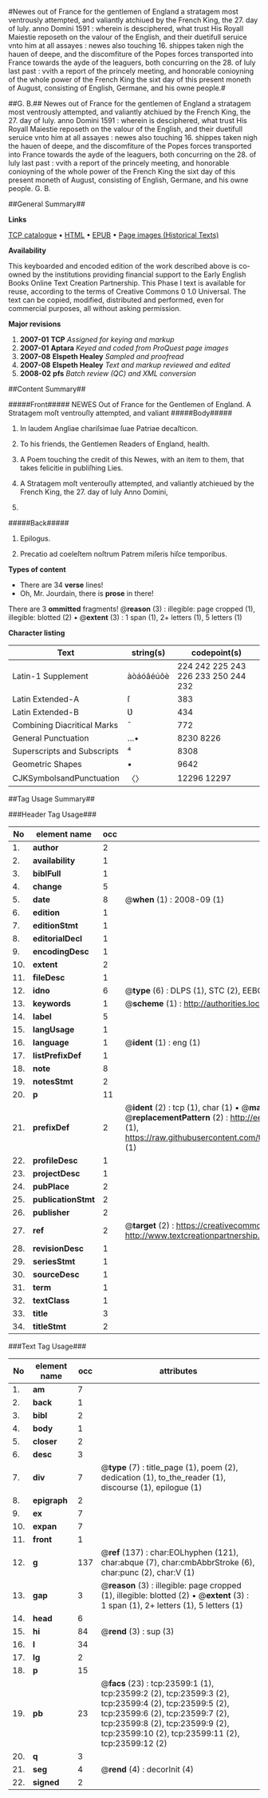 #Newes out of France for the gentlemen of England a stratagem most ventrously attempted, and valiantly atchiued by the French King, the 27. day of Iuly. anno Domini 1591 : wherein is desciphered, what trust His Royall Maiestie reposeth on the valour of the English, and their duetifull seruice vnto him at all assayes : newes also touching 16. shippes taken nigh the hauen of deepe, and the discomfiture of the Popes forces transported into France towards the ayde of the leaguers, both concurring on the 28. of Iuly last past : vvith a report of the princely meeting, and honorable conioyning of the whole power of the French King the sixt day of this present moneth of August, consisting of English, Germane, and his owne people.#

##G. B.##
Newes out of France for the gentlemen of England a stratagem most ventrously attempted, and valiantly atchiued by the French King, the 27. day of Iuly. anno Domini 1591 : wherein is desciphered, what trust His Royall Maiestie reposeth on the valour of the English, and their duetifull seruice vnto him at all assayes : newes also touching 16. shippes taken nigh the hauen of deepe, and the discomfiture of the Popes forces transported into France towards the ayde of the leaguers, both concurring on the 28. of Iuly last past : vvith a report of the princely meeting, and honorable conioyning of the whole power of the French King the sixt day of this present moneth of August, consisting of English, Germane, and his owne people.
G. B.

##General Summary##

**Links**

[TCP catalogue](http://www.ota.ox.ac.uk/tcp/)  • 
[HTML](http://tei.it.ox.ac.uk/tcp/Texts-HTML/free/A00/A00234.html)  • 
[EPUB](http://tei.it.ox.ac.uk/tcp/Texts-EPUB/free/A00/A00234.epub) • 
[Page images (Historical Texts)](https://data.historicaltexts.jisc.ac.uk/view?pubId=eebo-19999272e&pageId=eebo-19999272e-23599-1)

**Availability**

This keyboarded and encoded edition of the
	       work described above is co-owned by the institutions
	       providing financial support to the Early English Books
	       Online Text Creation Partnership. This Phase I text is
	       available for reuse, according to the terms of Creative
	       Commons 0 1.0 Universal. The text can be copied,
	       modified, distributed and performed, even for
	       commercial purposes, all without asking permission.

**Major revisions**

1. __2007-01__ __TCP__ *Assigned for keying and markup*
1. __2007-01__ __Aptara__ *Keyed and coded from ProQuest page images*
1. __2007-08__ __Elspeth Healey__ *Sampled and proofread*
1. __2007-08__ __Elspeth Healey__ *Text and markup reviewed and edited*
1. __2008-02__ __pfs__ *Batch review (QC) and XML conversion*

##Content Summary##

#####Front#####
NEWES
Out of France for the Gentlemen
of England.
A Stratagem moſt ventrouſly attempted, and valiant
#####Body#####

1. In laudem Angliae chariſsimae ſuae
Patriae decaſticon.

1. To his friends, the Gentlemen
Readers of England,
health.

1. A Poem touching the credit of
this Newes, with an item to them,
that takes felicitie in publiſhing
Lies.

1. A Stratagem moſt venterouſly
attempted, and valiantly atchieued
by the French King, the 27. day of
Iuly Anno Domini,
1591.

#####Back#####

1. Epilogus.

1. Precatio ad coeleſtem noſtrum
Patrem miſeris hiſce
temporibus.

**Types of content**

  * There are 34 **verse** lines!
  * Oh, Mr. Jourdain, there is **prose** in there!

There are 3 **ommitted** fragments! 
 @__reason__ (3) : illegible: page cropped (1), illegible: blotted (2)  •  @__extent__ (3) : 1 span (1), 2+ letters (1), 5 letters (1)

**Character listing**


|Text|string(s)|codepoint(s)|
|---|---|---|
|Latin-1 Supplement|àòáóâéúôè|224 242 225 243 226 233 250 244 232|
|Latin Extended-A|ſ|383|
|Latin Extended-B|Ʋ|434|
|Combining             Diacritical Marks|̄|772|
|General Punctuation|…•|8230 8226|
|Superscripts             and Subscripts|⁴|8308|
|Geometric Shapes|▪|9642|
|CJKSymbolsandPunctuation|〈〉|12296 12297|

##Tag Usage Summary##

###Header Tag Usage###

|No|element name|occ|attributes|
|---|---|---|---|
|1.|__author__|2||
|2.|__availability__|1||
|3.|__biblFull__|1||
|4.|__change__|5||
|5.|__date__|8| @__when__ (1) : 2008-09 (1)|
|6.|__edition__|1||
|7.|__editionStmt__|1||
|8.|__editorialDecl__|1||
|9.|__encodingDesc__|1||
|10.|__extent__|2||
|11.|__fileDesc__|1||
|12.|__idno__|6| @__type__ (6) : DLPS (1), STC (2), EEBO-CITATION (1), OCLC (1), VID (1)|
|13.|__keywords__|1| @__scheme__ (1) : http://authorities.loc.gov/ (1)|
|14.|__label__|5||
|15.|__langUsage__|1||
|16.|__language__|1| @__ident__ (1) : eng (1)|
|17.|__listPrefixDef__|1||
|18.|__note__|8||
|19.|__notesStmt__|2||
|20.|__p__|11||
|21.|__prefixDef__|2| @__ident__ (2) : tcp (1), char (1)  •  @__matchPattern__ (2) : ([0-9\-]+):([0-9IVX]+) (1), (.+) (1)  •  @__replacementPattern__ (2) : http://eebo.chadwyck.com/downloadtiff?vid=$1&page=$2 (1), https://raw.githubusercontent.com/textcreationpartnership/Texts/master/tcpchars.xml#$1 (1)|
|22.|__profileDesc__|1||
|23.|__projectDesc__|1||
|24.|__pubPlace__|2||
|25.|__publicationStmt__|2||
|26.|__publisher__|2||
|27.|__ref__|2| @__target__ (2) : https://creativecommons.org/publicdomain/zero/1.0/ (1), http://www.textcreationpartnership.org/docs/. (1)|
|28.|__revisionDesc__|1||
|29.|__seriesStmt__|1||
|30.|__sourceDesc__|1||
|31.|__term__|1||
|32.|__textClass__|1||
|33.|__title__|3||
|34.|__titleStmt__|2||


###Text Tag Usage###

|No|element name|occ|attributes|
|---|---|---|---|
|1.|__am__|7||
|2.|__back__|1||
|3.|__bibl__|2||
|4.|__body__|1||
|5.|__closer__|2||
|6.|__desc__|3||
|7.|__div__|7| @__type__ (7) : title_page (1), poem (2), dedication (1), to_the_reader (1), discourse (1), epilogue (1)|
|8.|__epigraph__|2||
|9.|__ex__|7||
|10.|__expan__|7||
|11.|__front__|1||
|12.|__g__|137| @__ref__ (137) : char:EOLhyphen (121), char:abque (7), char:cmbAbbrStroke (6), char:punc (2), char:V (1)|
|13.|__gap__|3| @__reason__ (3) : illegible: page cropped (1), illegible: blotted (2)  •  @__extent__ (3) : 1 span (1), 2+ letters (1), 5 letters (1)|
|14.|__head__|6||
|15.|__hi__|84| @__rend__ (3) : sup (3)|
|16.|__l__|34||
|17.|__lg__|2||
|18.|__p__|15||
|19.|__pb__|23| @__facs__ (23) : tcp:23599:1 (1), tcp:23599:2 (2), tcp:23599:3 (2), tcp:23599:4 (2), tcp:23599:5 (2), tcp:23599:6 (2), tcp:23599:7 (2), tcp:23599:8 (2), tcp:23599:9 (2), tcp:23599:10 (2), tcp:23599:11 (2), tcp:23599:12 (2)|
|20.|__q__|3||
|21.|__seg__|4| @__rend__ (4) : decorInit (4)|
|22.|__signed__|2||
